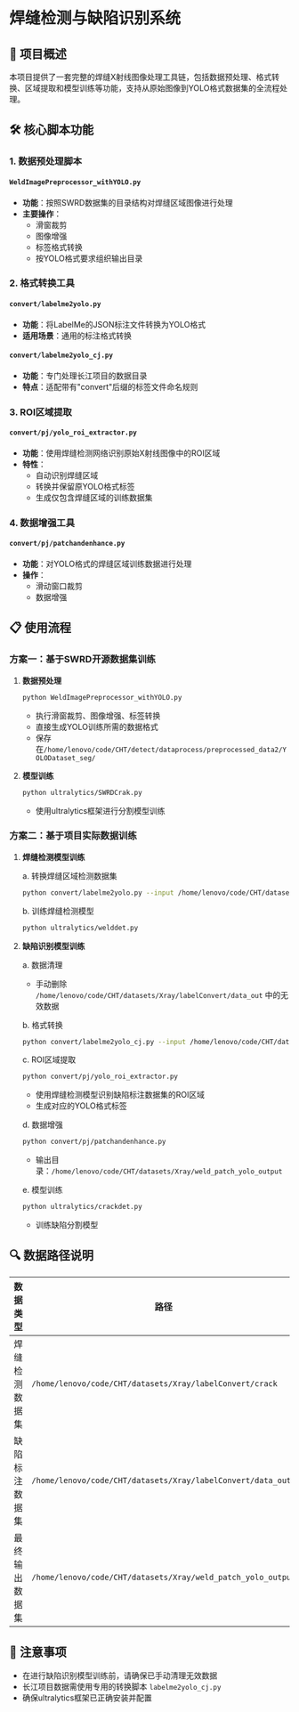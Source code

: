 # 焊缝检测与缺陷识别系统

## 📌 项目概述

本项目提供了一套完整的焊缝X射线图像处理工具链，包括数据预处理、格式转换、区域提取和模型训练等功能，支持从原始图像到YOLO格式数据集的全流程处理。

## 🛠️ 核心脚本功能

### 1. 数据预处理脚本

#### `WeldImagePreprocessor_withYOLO.py`
- **功能**：按照SWRD数据集的目录结构对焊缝区域图像进行处理
- **主要操作**：
  - 滑窗裁剪
  - 图像增强
  - 标签格式转换
  - 按YOLO格式要求组织输出目录

### 2. 格式转换工具

#### `convert/labelme2yolo.py`
- **功能**：将LabelMe的JSON标注文件转换为YOLO格式
- **适用场景**：通用的标注格式转换

#### `convert/labelme2yolo_cj.py`
- **功能**：专门处理长江项目的数据目录
- **特点**：适配带有"convert"后缀的标签文件命名规则

### 3. ROI区域提取

#### `convert/pj/yolo_roi_extractor.py`
- **功能**：使用焊缝检测网络识别原始X射线图像中的ROI区域
- **特性**：
  - 自动识别焊缝区域
  - 转换并保留原YOLO格式标签
  - 生成仅包含焊缝区域的训练数据集

### 4. 数据增强工具

#### `convert/pj/patchandenhance.py`
- **功能**：对YOLO格式的焊缝区域训练数据进行处理
- **操作**：
  - 滑动窗口裁剪
  - 数据增强

## 📋 使用流程

### 方案一：基于SWRD开源数据集训练

1. **数据预处理**
   ```bash
   python WeldImagePreprocessor_withYOLO.py
   ```
   - 执行滑窗裁剪、图像增强、标签转换
   - 直接生成YOLO训练所需的数据格式
   - 保存在`/home/lenovo/code/CHT/detect/dataprocess/preprocessed_data2/YOLODataset_seg/` 

2. **模型训练**
   ```bash
   python ultralytics/SWRDCrak.py
   ```
   - 使用ultralytics框架进行分割模型训练

### 方案二：基于项目实际数据训练

1. **焊缝检测模型训练**
   
   a. 转换焊缝区域检测数据集
   ```bash
   python convert/labelme2yolo.py --input /home/lenovo/code/CHT/datasets/Xray/labelConvert/crack
   ```
   
   b. 训练焊缝检测模型
   ```bash
   python ultralytics/welddet.py
   ```

2. **缺陷识别模型训练**
   
   a. 数据清理
   - 手动删除 `/home/lenovo/code/CHT/datasets/Xray/labelConvert/data_out` 中的无效数据
   
   b. 格式转换
   ```bash
   python convert/labelme2yolo_cj.py --input /home/lenovo/code/CHT/datasets/Xray/labelConvert/data_out
   ```
   
   c. ROI区域提取
   ```bash
   python convert/pj/yolo_roi_extractor.py
   ```
   - 使用焊缝检测模型识别缺陷标注数据集的ROI区域
   - 生成对应的YOLO格式标签
   
   d. 数据增强
   ```bash
   python convert/pj/patchandenhance.py
   ```
   - 输出目录：`/home/lenovo/code/CHT/datasets/Xray/weld_patch_yolo_output`
   
   e. 模型训练
   ```bash
   python ultralytics/crackdet.py
   ```
   - 训练缺陷分割模型



## 🔍 数据路径说明

| 数据类型 | 路径 |
|---------|------|
| 焊缝检测数据集 | `/home/lenovo/code/CHT/datasets/Xray/labelConvert/crack` |
| 缺陷标注数据集 | `/home/lenovo/code/CHT/datasets/Xray/labelConvert/data_out` |
| 最终输出数据集 | `/home/lenovo/code/CHT/datasets/Xray/weld_patch_yolo_output` |

## 📝 注意事项

- 在进行缺陷识别模型训练前，请确保已手动清理无效数据
- 长江项目数据需使用专用的转换脚本 `labelme2yolo_cj.py`
- 确保ultralytics框架已正确安装并配置
